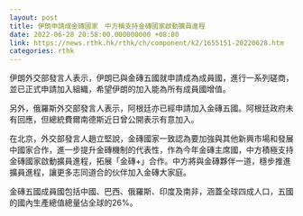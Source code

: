 ```yaml
---
layout: post
title: 伊朗申請成金磚國家　中方稱支持金磚國家啟動擴員進程
date: 2022-06-28 20:58:00.000000000 +08:00
link: https://news.rthk.hk/rthk/ch/component/k2/1655151-20220628.htm
categories: rthk
---
```


伊朗外交部發言人表示，伊朗已與金磚五國就申請成為成員國，進行一系列磋商，並已正式申請加入組織，希望伊朗的加入能為所有成員國增值。

另外，俄羅斯外交部發言人表示，阿根廷亦已經申請加入金磚五國。阿根廷政府未有回應，但總統費爾南德斯近日曾公開表示有意加入。

在北京，外交部發言人趙立堅說，金磚國家一致認為要加強與其他新興市場和發展中國家合作，進一步提升金磚機制的代表性，作為今年金磚主席國，中方積極支持金磚國家啟動擴員進程，拓展「金磚+」合作。中方將與金磚夥伴一道，穩步推進擴員進程，讓更多志同道合的伙伴加入金磚大家庭。

金磚五國成員國包括中國、巴西、俄羅斯、印度及南非，涵蓋全球四成人口，五國的國內生產總值總量佔全球的26%。
